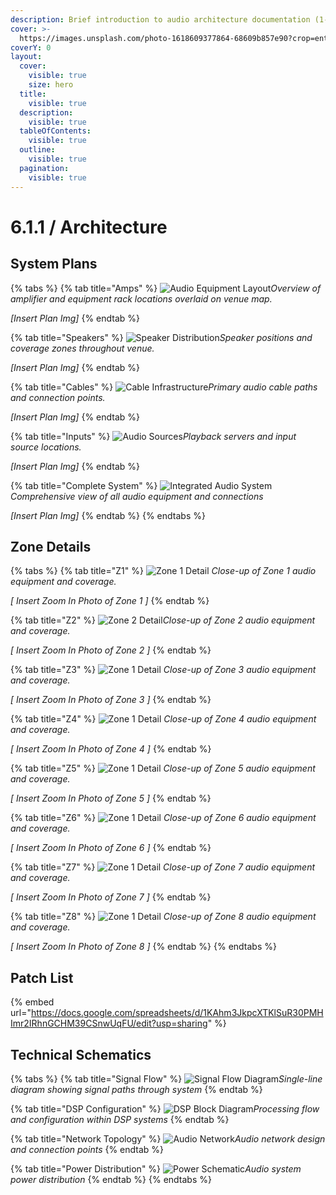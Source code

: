```yaml
---
description: Brief introduction to audio architecture documentation (1-2 sentences).
cover: >-
  https://images.unsplash.com/photo-1618609377864-68609b857e90?crop=entropy&cs=srgb&fm=jpg&ixid=M3wxOTcwMjR8MHwxfHNlYXJjaHw0fHxhdWRpb3xlbnwwfHx8fDE3NDU5OTQ1NDF8MA&ixlib=rb-4.0.3&q=85
coverY: 0
layout:
  cover:
    visible: true
    size: hero
  title:
    visible: true
  description:
    visible: true
  tableOfContents:
    visible: true
  outline:
    visible: true
  pagination:
    visible: true
---
```


# 6.1.1 / Architecture

## System Plans

{% tabs %}
{% tab title="Amps" %}
![Audio Equipment Layout](path-to-equipment-overlay.jpg)_Overview of amplifier and equipment rack locations overlaid on venue map._

_\[Insert Plan Img]_
{% endtab %}

{% tab title="Speakers" %}
![Speaker Distribution](path-to-speaker-layout.jpg)_Speaker positions and coverage zones throughout venue._

_\[Insert Plan Img]_
{% endtab %}

{% tab title="Cables" %}
![Cable Infrastructure](path-to-cable-paths.jpg)_Primary audio cable paths and connection points._

_\[Insert Plan Img]_
{% endtab %}

{% tab title="Inputs" %}
![Audio Sources](path-to-source-equipment.jpg)_Playback servers and input source locations._

_\[Insert Plan Img]_
{% endtab %}

{% tab title="Complete System" %}
![Integrated Audio System](path-to-complete-system.jpg)_Comprehensive view of all audio equipment and connections_

_\[Insert Plan Img]_
{% endtab %}
{% endtabs %}

## Zone Details

{% tabs %}
{% tab title="Z1" %}
![Zone 1 Detail](path-to-zone1-detail.jpg) _Close-up of Zone 1 audio equipment and coverage._

_\[ Insert Zoom In Photo of Zone 1 ]_
{% endtab %}

{% tab title="Z2" %}
![Zone 2 Detail](path-to-zone2-detail.jpg)_Close-up of Zone 2 audio equipment and coverage._

_\[ Insert Zoom In Photo of Zone 2 ]_
{% endtab %}

{% tab title="Z3" %}
![Zone 1 Detail](path-to-zone1-detail.jpg) _Close-up of Zone 3 audio equipment and coverage._

_\[ Insert Zoom In Photo of Zone 3 ]_
{% endtab %}

{% tab title="Z4" %}
![Zone 1 Detail](path-to-zone1-detail.jpg) _Close-up of Zone 4 audio equipment and coverage._

_\[ Insert Zoom In Photo of Zone 4 ]_
{% endtab %}

{% tab title="Z5" %}
![Zone 1 Detail](path-to-zone1-detail.jpg) _Close-up of Zone 5 audio equipment and coverage._

_\[ Insert Zoom In Photo of Zone 5 ]_
{% endtab %}

{% tab title="Z6" %}
![Zone 1 Detail](path-to-zone1-detail.jpg) _Close-up of Zone 6 audio equipment and coverage._

_\[ Insert Zoom In Photo of Zone 6 ]_
{% endtab %}

{% tab title="Z7" %}
![Zone 1 Detail](path-to-zone1-detail.jpg) _Close-up of Zone 7 audio equipment and coverage._

_\[ Insert Zoom In Photo of Zone 7 ]_
{% endtab %}

{% tab title="Z8" %}
![Zone 1 Detail](path-to-zone1-detail.jpg) _Close-up of Zone 8 audio equipment and coverage._

_\[ Insert Zoom In Photo of Zone 8 ]_
{% endtab %}
{% endtabs %}

## Patch List

{% embed url="https://docs.google.com/spreadsheets/d/1KAhm3JkpcXTKlSuR30PMHImr2IRhnGCHM39CSnwUqFU/edit?usp=sharing" %}

## Technical Schematics

{% tabs %}
{% tab title="Signal Flow" %}
![Signal Flow Diagram](path-to-signal-flow.jpg)_Single-line diagram showing signal paths through system_
{% endtab %}

{% tab title="DSP Configuration" %}
![DSP Block Diagram](path-to-dsp-diagram.jpg)_Processing flow and configuration within DSP systems_
{% endtab %}

{% tab title="Network Topology" %}
![Audio Network](path-to-network-diagram.jpg)_Audio network design and connection points_
{% endtab %}

{% tab title="Power Distribution" %}
![Power Schematic](path-to-power-diagram.jpg)_Audio system power distribution_
{% endtab %}
{% endtabs %}
